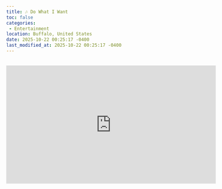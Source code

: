 ```yaml
---
title: 🎶 Do What I Want
toc: false
categories:
 - Entertainment
location: Buffalo, United States
date: 2025-10-22 00:25:17 -0400
last_modified_at: 2025-10-22 00:25:17 -0400
---
```


<br>

<iframe class="iframe--video" width="560" height="315" src="https://www.youtube.com/embed/zqflC-as2Qo?si=e2X8ZdPWL5NVmsr6" title="YouTube video player" frameborder="0" allow="accelerometer; autoplay; clipboard-write; encrypted-media; gyroscope; picture-in-picture; web-share" referrerpolicy="strict-origin-when-cross-origin" allowfullscreen></iframe>

<br>